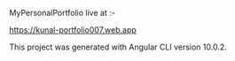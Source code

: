 MyPersonalPortfolio live at :-

https://kunal-portfolio007.web.app

This project was generated with Angular CLI version 10.0.2.
